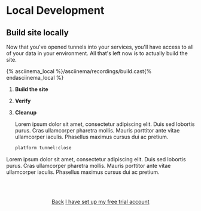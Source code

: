 <html>
<head>
  <link rel="stylesheet" type="text/css" href="/asciinema/asciinema-player.css" />
  <script src="/asciinema/asciinema-player.js"></script>
</head>
</html>

# Local Development

## Build site locally

Now that you've opened tunnels into your services, you'll have access to all of your data in your environment. All that's left now is to actually build the site.


{% asciinema_local %}/asciinema/recordings/build.cast{% endasciinema_local %}

1. **Build the site**

2. **Verify**

3. **Cleanup**

    Lorem ipsum dolor sit amet, consectetur adipiscing elit. Duis sed lobortis purus. Cras ullamcorper pharetra mollis. Mauris porttitor ante vitae ullamcorper iaculis. Phasellus maximus cursus dui ac pretium. 

    ```bash
    platform tunnel:close
    ```

Lorem ipsum dolor sit amet, consectetur adipiscing elit. Duis sed lobortis purus. Cras ullamcorper pharetra mollis. Mauris porttitor ante vitae ullamcorper iaculis. Phasellus maximus cursus dui ac pretium. 


<html>
<head>
<link rel="stylesheet" href="/styles/styles.css">
</head>
<body>

<br/><br/>

<center>

<a href="/gettingstarted/local-dev/step-2.html" class="buttongen small">Back</a>
<a href="/gettingstarted/local-dev/step-4.html" class="buttongen small">I have set up my free trial account</a>

</center>

<br/><br/>

</body>
</html>
